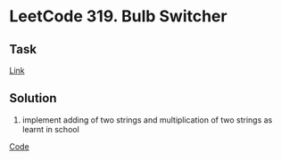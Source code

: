 # LeetCode 319. Bulb Switcher

## Task

[Link](https://leetcode.com/problems/multiply-strings/description/)

## Solution

1. implement adding of two strings and multiplication of two strings as learnt in school

[Code](https://leetcode.com/problems/multiply-strings/submissions/1202080259/)